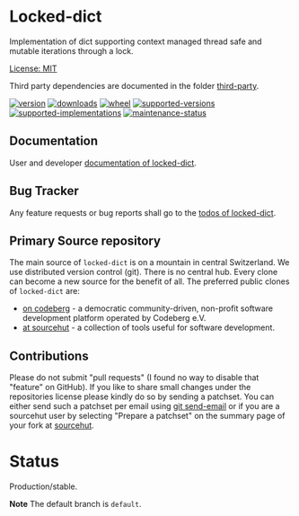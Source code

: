 # Locked-dict

Implementation of dict supporting context managed thread safe and mutable iterations through a lock.

[License: MIT](https://github.com/sthagen/locked-dict/blob/default/LICENSE)

Third party dependencies are documented in the folder [third-party](docs/third-party/README.md).

[![version](https://img.shields.io/pypi/v/locked-dict.svg?style=flat)](https://pypi.python.org/pypi/locked-dict/)
[![downloads](https://static.pepy.tech/badge/locked-dict/month)](https://pepy.tech/project/locked-dict)
[![wheel](https://img.shields.io/pypi/wheel/locked-dict.svg?style=flat)](https://pypi.python.org/pypi/locked-dict/)
[![supported-versions](https://img.shields.io/pypi/pyversions/locked-dict.svg?style=flat)](https://pypi.python.org/pypi/locked-dict/)
[![supported-implementations](https://img.shields.io/pypi/implementation/locked-dict.svg?style=flat)](https://pypi.python.org/pypi/locked-dict/)
[![maintenance-status](https://img.shields.io/github/commit-activity/y/sthagen/locked-dict.svg?style=flat)](https://git.sr.ht/~sthagen/locked-dict/log)

## Documentation

User and developer [documentation of locked-dict](https://codes.dilettant.life/docs/locked-dict).

## Bug Tracker

Any feature requests or bug reports shall go to the [todos of locked-dict](https://todo.sr.ht/~sthagen/locked-dict).

## Primary Source repository

The main source of `locked-dict` is on a mountain in central Switzerland.
We use distributed version control (git).
There is no central hub.
Every clone can become a new source for the benefit of all.
The preferred public clones of `locked-dict` are:

* [on codeberg](https://codeberg.org/sthagen/locked-dict) - a democratic community-driven, non-profit software development platform operated by Codeberg e.V.
* [at sourcehut](https://git.sr.ht/~sthagen/locked-dict) - a collection of tools useful for software development.

## Contributions

Please do not submit "pull requests" (I found no way to disable that "feature" on GitHub).
If you like to share small changes under the repositories license please kindly do so by sending a patchset.
You can either send such a patchset per email using [git send-email](https://git-send-email.io) or 
if you are a sourcehut user by selecting "Prepare a patchset" on the summary page of your fork at [sourcehut](https://git.sr.ht/).

# Status

Production/stable.

**Note** The default branch is `default`.
